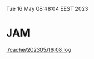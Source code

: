 Tue 16 May 08:48:04 EEST 2023
# JAM
<a href='./cache/202305/16_08.log'>./cache/202305/16_08.log</a>
